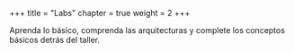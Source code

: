 +++
title = "Labs"
chapter = true
weight = 2
+++

Aprenda lo básico, comprenda las arquitecturas y complete los conceptos básicos detrás del taller.
